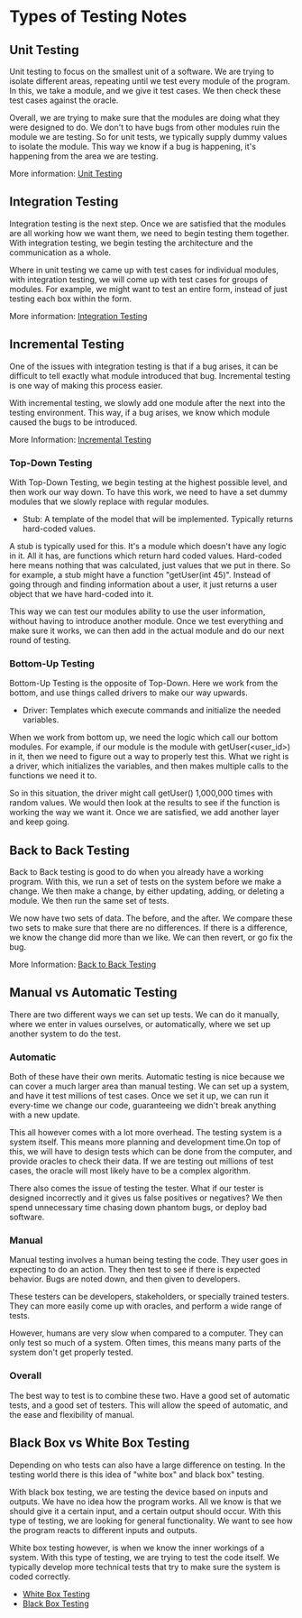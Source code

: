 # Types of Testing Notes

## Unit Testing

Unit testing to focus on the smallest unit of a software. We are trying to isolate different areas, repeating until we test every module of the program. In this, we take a module, and we give it test cases. We then check these test cases against the oracle.

Overall, we are trying to make sure that the modules are doing what they were designed to do. We don't to have bugs from other modules ruin the module we are testing. So for unit tests, we typically supply dummy values to isolate the module. This way we know if a bug is happening, it's happening from the area we are testing.

More information: [Unit Testing](http://softwaretestingfundamentals.com/unit-testing/)

## Integration Testing

Integration testing is the next step. Once we are satisfied that the modules are all working how we want them, we need to begin testing them together. With integration testing, we begin testing the architecture and the communication as a whole.

Where in unit testing we came up with test cases for individual modules, with integration testing, we will come up with test cases for groups of modules. For example, we might want to test an entire form, instead of just testing each box within the form.

More information: [Integration Testing](http://softwaretestingfundamentals.com/integration-testing/)

## Incremental Testing

One of the issues with integration testing is that if a bug arises, it can be difficult to tell exactly what module introduced that bug. Incremental testing is one way of making this process easier.

With incremental testing, we slowly add one module after the next into the testing environment. This way, if a bug arises, we know which module caused the bugs to be introduced.

More Information: [Incremental Testing](https://www.tutorialspoint.com/software_testing_dictionary/incremental_testing.htm)

### Top-Down Testing

With Top-Down Testing, we begin testing at the highest possible level, and then work our way down. To have this work, we need to have a set dummy modules that we slowly replace with regular modules.

- Stub: A template of the model that will be implemented. Typically returns hard-coded values.

A stub is typically used for this. It's a module which doesn't have any logic in it. All it has, are functions which return hard coded values. Hard-coded here means nothing that was calculated, just values that we put in there. So for example, a stub might have a function "getUser(int 45)". Instead of going through and finding information about a user, it just returns a user object that we have hard-coded into it.

This way we can test our modules ability to use the user information, without having to introduce another module. Once we test everything and make sure it works, we can then add in the actual module and do our next round of testing.

### Bottom-Up Testing

Bottom-Up Testing is the opposite of Top-Down. Here we work from the bottom, and use things called drivers to make our way upwards.

- Driver: Templates which execute commands and initialize the needed variables.

When we work from bottom up, we need the logic which call our bottom modules. For example, if our module is the module with getUser(<user_id>) in it, then we need to figure out a way to properly test this. What we right is a driver, which initializes the variables, and then makes multiple calls to the functions we need it to.

So in this situation, the driver might call getUser() 1,000,000 times with random values. We would then look at the results to see if the function is working the way we want it. Once we are satisfied, we add another layer and keep going.

## Back to Back Testing

Back to Back testing is good to do when you already have a working program. With this, we run a set of tests on the system before we make a change. We then make a change, by either updating, adding, or deleting a module. We then run the same set of tests.

We now have two sets of data. The before, and the after. We compare these two sets to make sure that there are no differences. If there is a difference, we know the change did more than we like. We can then revert, or go fix the bug.

More Information: [Back to Back Testing](http://www.professionalqa.com/back-to-back-testing)

## Manual vs Automatic Testing

There are two different ways we can set up tests. We can do it manually, where we enter in values ourselves, or automatically, where we set up another system to do the test.

### Automatic

Both of these have their own merits. Automatic testing is nice because we can cover a much larger area than manual testing. We can set up a system, and have it test millions of test cases. Once we set it up, we can run it every-time we change our code, guaranteeing we didn't break anything with a new update.

This all however comes with a lot more overhead. The testing system is a system itself. This means more planning and development time.On top of this, we will have to design tests which can be done from the computer, and provide oracles to check their data. If we are testing out millions of test cases, the oracle will most likely have to be a complex algorithm.

There also comes the issue of testing the tester. What if our tester is designed incorrectly and it gives us false positives or negatives? We then spend unnecessary time chasing down phantom bugs, or deploy bad software.

### Manual

Manual testing involves a human being testing the code. They user goes in expecting to do an action. They then test to see if there is expected behavior. Bugs are noted down, and then given to developers.

These testers can be developers, stakeholders, or specially trained testers. They can more easily come up with oracles, and perform a wide range of tests.

However, humans are very slow when compared to a computer. They can only test so much of a system. Often times, this means many parts of the system don't get properly tested.

### Overall

The best way to test is to combine these two. Have a good set of automatic tests, and a good set of testers. This will allow the speed of automatic, and the ease and flexibility of manual.

## Black Box vs White Box Testing

Depending on who tests can also have a large difference on testing. In the testing world there is this idea of "white box" and black box" testing.

With black box testing, we are testing the device based on inputs and outputs. We have no idea how the program works. All we know is that we should give it a certain input, and a certain output should occur. With this type of testing, we are looking for general functionality. We want to see how the program reacts to different inputs and outputs.

White box testing however, is when we know the inner workings of a system. With this type of testing, we are trying to test the code itself. We typically develop more technical tests that try to make sure the system is coded correctly.

- [White Box Testing](http://softwaretestingfundamentals.com/white-box-testing/)
- [Black Box Testing](http://softwaretestingfundamentals.com/black-box-testing/)
